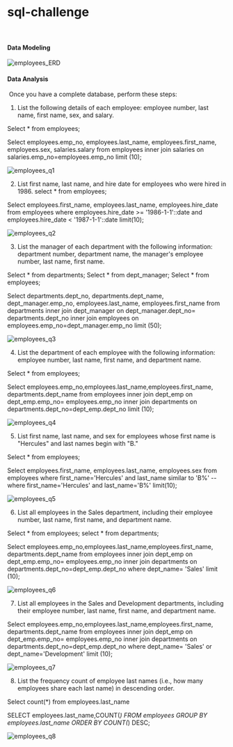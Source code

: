 # sql-challenge


 ​
#### Data Modeling

![employees_ERD](https://user-images.githubusercontent.com/113717031/204115450-a980613b-8f64-4da8-8bf6-e82bd2cee3c3.png)

 #### Data Analysis
 ​
 Once you have a complete database, perform these steps:
 ​
 1. List the following details of each employee: employee number, last name, first name, sex, and salary.

Select * from employees;

Select employees.emp_no, employees.last_name, employees.first_name, employees.sex, salaries.salary
from employees
inner join salaries on salaries.emp_no=employees.emp_no
limit (10);

![employees_q1](https://user-images.githubusercontent.com/113717031/204115522-aa876f13-8d3c-4962-a285-d46e0aa13e15.png)

2. List first name, last name, and hire date for employees who were hired in 1986.
select * from employees;

Select employees.first_name, employees.last_name, employees.hire_date
from employees
where employees.hire_date >= '1986-1-1'::date
and employees.hire_date < '1987-1-1'::date
limit(10);

![employees_q2](https://user-images.githubusercontent.com/113717031/204115525-46f34790-416d-4e02-aa40-7dce5e399d77.png)

 3. List the manager of each department with the following information: department number, department name, the manager's employee number, last name, first name.

Select * from departments;
Select * from dept_manager;
Select * from employees;

Select departments.dept_no, departments.dept_name, dept_manager.emp_no, employees.last_name, employees.first_name
from departments
inner join dept_manager on dept_manager.dept_no= departments.dept_no 
inner join employees on employees.emp_no=dept_manager.emp_no
limit (50); 

![employees_q3](https://user-images.githubusercontent.com/113717031/204115530-5ce6ec0c-b857-4a6d-b8a8-b272ce79ad33.png)

 4. List the department of each employee with the following information: employee number, last name, first name, and department name.

Select * from employees;

Select employees.emp_no,employees.last_name,employees.first_name, departments.dept_name
from employees
inner join dept_emp on dept_emp.emp_no= employees.emp_no 
inner join departments on departments.dept_no=dept_emp.dept_no
limit (10); 

![employees_q4](https://user-images.githubusercontent.com/113717031/204115534-0c939411-4c5a-4c99-97af-305473db7b22.png)

 5. List first name, last name, and sex for employees whose first name is "Hercules" and last names begin with "B."

Select * from employees;

Select employees.first_name, employees.last_name, employees.sex
from employees
where first_name='Hercules' and last_name similar to 'B%'
 --where first_name='Hercules' and last_name='B%'
limit(10);

![employees_q5](https://user-images.githubusercontent.com/113717031/204115540-e2c701c1-0e9d-47b5-82a9-8477c1f2eaf1.png)

 6. List all employees in the Sales department, including their employee number, last name, first name, and department name.

Select * from employees;
select * from departments;


Select employees.emp_no,employees.last_name,employees.first_name, departments.dept_name
from employees
inner join dept_emp on dept_emp.emp_no= employees.emp_no 
inner join departments on departments.dept_no=dept_emp.dept_no
where dept_name= 'Sales'
limit (10); 

![employees_q6](https://user-images.githubusercontent.com/113717031/204115546-f36068ef-e243-4339-88fa-40ed1170612b.png)

 7. List all employees in the Sales and Development departments, including their employee number, last name, first name, and department name.

Select employees.emp_no,employees.last_name,employees.first_name, departments.dept_name
from employees
inner join dept_emp on dept_emp.emp_no= employees.emp_no 
inner join departments on departments.dept_no=dept_emp.dept_no
where dept_name= 'Sales'
or dept_name='Development'
limit (10); 

![employees_q7](https://user-images.githubusercontent.com/113717031/204115550-193ff820-0fe9-4c0b-b456-b3ce12c28be0.png)

 8. List the frequency count of employee last names (i.e., how many employees share each last name) in descending order.

Select count(*) from employees.last_name

SELECT employees.last_name,COUNT(*) 
FROM employees 
GROUP BY employees.last_name 
ORDER BY COUNT(*) DESC;

![employees_q8](https://user-images.githubusercontent.com/113717031/204115557-f0faee12-c883-4311-8bf1-f74be5ea576b.png)


